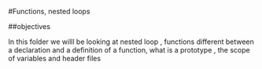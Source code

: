 #Functions, nested loops

##objectives

In this folder we willl be looking at nested loop , functions different between a declaration and a definition of a function, what is a prototype , the scope of variables and header files


